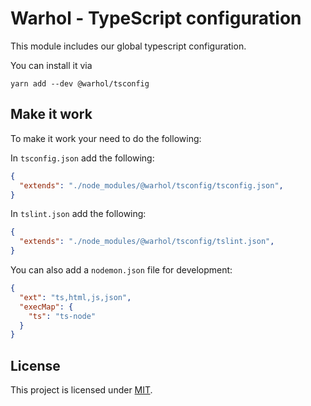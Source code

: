 # Warhol - TypeScript configuration

This module includes our global typescript configuration.

You can install it via

    yarn add --dev @warhol/tsconfig

## Make it work

To make it work your need to do the following:

In `tsconfig.json` add the following:

```json
{
  "extends": "./node_modules/@warhol/tsconfig/tsconfig.json",
}
```

In `tslint.json` add the following:

```json
{
  "extends": "./node_modules/@warhol/tsconfig/tslint.json",
}
```

You can also add a `nodemon.json` file for development:

```json
{
  "ext": "ts,html,js,json",
  "execMap": {
    "ts": "ts-node"
  }
}
```

## License

This project is licensed under [MIT](./LICENSE).
